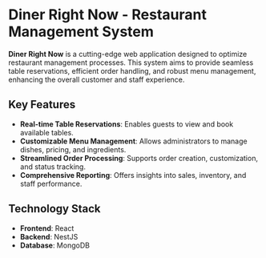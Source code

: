 # Diner Right Now - Restaurant Management System

**Diner Right Now** is a cutting-edge web application designed to optimize restaurant management processes. This system aims to provide seamless table reservations, efficient order handling, and robust menu management, enhancing the overall customer and staff experience.

## Key Features
- **Real-time Table Reservations**: Enables guests to view and book available tables.
- **Customizable Menu Management**: Allows administrators to manage dishes, pricing, and ingredients.
- **Streamlined Order Processing**: Supports order creation, customization, and status tracking.
- **Comprehensive Reporting**: Offers insights into sales, inventory, and staff performance.

## Technology Stack
- **Frontend**: React
- **Backend**: NestJS
- **Database**: MongoDB

